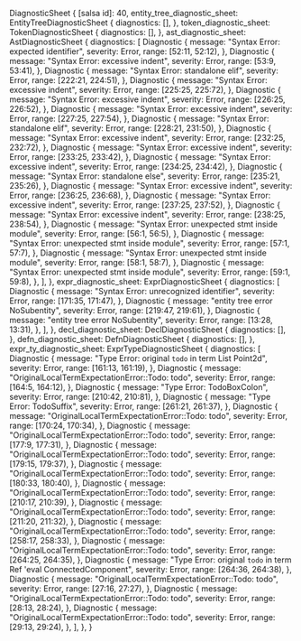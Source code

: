 DiagnosticSheet {
    [salsa id]: 40,
    entity_tree_diagnostic_sheet: EntityTreeDiagnosticSheet {
        diagnostics: [],
    },
    token_diagnostic_sheet: TokenDiagnosticSheet {
        diagnostics: [],
    },
    ast_diagnostic_sheet: AstDiagnosticSheet {
        diagnostics: [
            Diagnostic {
                message: "Syntax Error: expected identifier",
                severity: Error,
                range: [52:11, 52:12),
            },
            Diagnostic {
                message: "Syntax Error: excessive indent",
                severity: Error,
                range: [53:9, 53:41),
            },
            Diagnostic {
                message: "Syntax Error: standalone elif",
                severity: Error,
                range: [222:21, 224:51),
            },
            Diagnostic {
                message: "Syntax Error: excessive indent",
                severity: Error,
                range: [225:25, 225:72),
            },
            Diagnostic {
                message: "Syntax Error: excessive indent",
                severity: Error,
                range: [226:25, 226:52),
            },
            Diagnostic {
                message: "Syntax Error: excessive indent",
                severity: Error,
                range: [227:25, 227:54),
            },
            Diagnostic {
                message: "Syntax Error: standalone elif",
                severity: Error,
                range: [228:21, 231:50),
            },
            Diagnostic {
                message: "Syntax Error: excessive indent",
                severity: Error,
                range: [232:25, 232:72),
            },
            Diagnostic {
                message: "Syntax Error: excessive indent",
                severity: Error,
                range: [233:25, 233:42),
            },
            Diagnostic {
                message: "Syntax Error: excessive indent",
                severity: Error,
                range: [234:25, 234:42),
            },
            Diagnostic {
                message: "Syntax Error: standalone else",
                severity: Error,
                range: [235:21, 235:26),
            },
            Diagnostic {
                message: "Syntax Error: excessive indent",
                severity: Error,
                range: [236:25, 236:68),
            },
            Diagnostic {
                message: "Syntax Error: excessive indent",
                severity: Error,
                range: [237:25, 237:52),
            },
            Diagnostic {
                message: "Syntax Error: excessive indent",
                severity: Error,
                range: [238:25, 238:54),
            },
            Diagnostic {
                message: "Syntax Error: unexpected stmt inside module",
                severity: Error,
                range: [56:1, 56:5),
            },
            Diagnostic {
                message: "Syntax Error: unexpected stmt inside module",
                severity: Error,
                range: [57:1, 57:7),
            },
            Diagnostic {
                message: "Syntax Error: unexpected stmt inside module",
                severity: Error,
                range: [58:1, 58:7),
            },
            Diagnostic {
                message: "Syntax Error: unexpected stmt inside module",
                severity: Error,
                range: [59:1, 59:8),
            },
        ],
    },
    expr_diagnostic_sheet: ExprDiagnosticSheet {
        diagnostics: [
            Diagnostic {
                message: "Syntax Error: unrecognized identifier",
                severity: Error,
                range: [171:35, 171:47),
            },
            Diagnostic {
                message: "entity tree error NoSubentity",
                severity: Error,
                range: [219:47, 219:61),
            },
            Diagnostic {
                message: "entity tree error NoSubentity",
                severity: Error,
                range: [13:28, 13:31),
            },
        ],
    },
    decl_diagnostic_sheet: DeclDiagnosticSheet {
        diagnostics: [],
    },
    defn_diagnostic_sheet: DefnDiagnosticSheet {
        diagnostics: [],
    },
    expr_ty_diagnostic_sheet: ExprTypeDiagnosticSheet {
        diagnostics: [
            Diagnostic {
                message: "Type Error: original `todo` in term List Point2d",
                severity: Error,
                range: [161:13, 161:19),
            },
            Diagnostic {
                message: "OriginalLocalTermExpectationError::Todo: todo",
                severity: Error,
                range: [164:5, 164:12),
            },
            Diagnostic {
                message: "Type Error: TodoBoxColon",
                severity: Error,
                range: [210:42, 210:81),
            },
            Diagnostic {
                message: "Type Error: TodoSuffix",
                severity: Error,
                range: [261:21, 261:37),
            },
            Diagnostic {
                message: "OriginalLocalTermExpectationError::Todo: todo",
                severity: Error,
                range: [170:24, 170:34),
            },
            Diagnostic {
                message: "OriginalLocalTermExpectationError::Todo: todo",
                severity: Error,
                range: [177:9, 177:31),
            },
            Diagnostic {
                message: "OriginalLocalTermExpectationError::Todo: todo",
                severity: Error,
                range: [179:15, 179:37),
            },
            Diagnostic {
                message: "OriginalLocalTermExpectationError::Todo: todo",
                severity: Error,
                range: [180:33, 180:40),
            },
            Diagnostic {
                message: "OriginalLocalTermExpectationError::Todo: todo",
                severity: Error,
                range: [210:17, 210:39),
            },
            Diagnostic {
                message: "OriginalLocalTermExpectationError::Todo: todo",
                severity: Error,
                range: [211:20, 211:32),
            },
            Diagnostic {
                message: "OriginalLocalTermExpectationError::Todo: todo",
                severity: Error,
                range: [258:17, 258:33),
            },
            Diagnostic {
                message: "OriginalLocalTermExpectationError::Todo: todo",
                severity: Error,
                range: [264:25, 264:35),
            },
            Diagnostic {
                message: "Type Error: original `todo` in term Ref 'eval ConnectedComponent",
                severity: Error,
                range: [264:36, 264:38),
            },
            Diagnostic {
                message: "OriginalLocalTermExpectationError::Todo: todo",
                severity: Error,
                range: [27:16, 27:27),
            },
            Diagnostic {
                message: "OriginalLocalTermExpectationError::Todo: todo",
                severity: Error,
                range: [28:13, 28:24),
            },
            Diagnostic {
                message: "OriginalLocalTermExpectationError::Todo: todo",
                severity: Error,
                range: [29:13, 29:24),
            },
        ],
    },
}